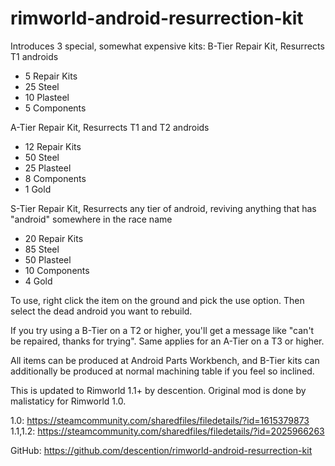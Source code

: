 # rimworld-android-resurrection-kit

Introduces 3 special, somewhat expensive kits:
B-Tier Repair Kit, Resurrects T1 androids
* 5 Repair Kits
* 25 Steel
* 10 Plasteel
* 5 Components

A-Tier Repair Kit, Resurrects T1 and T2 androids
* 12 Repair Kits
* 50 Steel
* 25 Plasteel
* 8 Components
* 1 Gold

S-Tier Repair Kit, Resurrects any tier of android, reviving anything that has "android" somewhere in the race name
* 20 Repair Kits
* 85 Steel
* 50 Plasteel
* 10 Components
* 4 Gold

To use, right click the item on the ground and pick the use option. Then select the dead android you want to rebuild.

If you try using a B-Tier on a T2 or higher, you'll get a message like "can't be repaired, thanks for trying". Same applies for an A-Tier on a T3 or higher.

All items can be produced at Android Parts Workbench, and B-Tier kits can additionally be produced at normal machining table if you feel so inclined.

This is updated to Rimworld 1.1+ by descention. Original mod is done by malistaticy for Rimworld 1.0.

1.0: https://steamcommunity.com/sharedfiles/filedetails/?id=1615379873
1.1,1.2: https://steamcommunity.com/sharedfiles/filedetails/?id=2025966263

GitHub: https://github.com/descention/rimworld-android-resurrection-kit